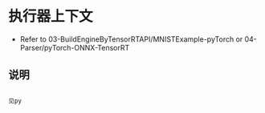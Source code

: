 # 执行器上下文    

+ Refer to 03-BuildEngineByTensorRTAPI/MNISTExample-pyTorch or 04-Parser/pyTorch-ONNX-TensorRT



## 说明  
```python

见py 
```